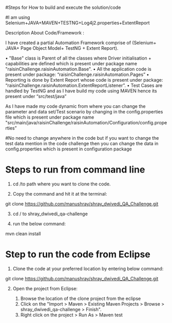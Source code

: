 #Steps for How to build and execute the solution/code

#I am using Selenium+JAVA+MAVEN+TESTNG+Log4j2.properties+ExtentReport


Description About Code/Framework :

I have created a partial Automation Framework comprise of (Selenium+ JAVA+ Page Object Model+ TestNG + Extent Report).
 
• "Base" class is Parent of all the classes where Driver initialisation + capabilities are defined which is present under package name "raisinChallenge.raisinAutomation.Base".
• All the application code is present under package: “raisinChallenge.raisinAutomation.Pages”
• Reporting is done by Extent Report whose code is present under package: “raisinChallenge.raisinAutomation.ExtentReportListener”. 
• Test Cases are handled by TestNG and as I have build my code using MAVEN hence its present under “src/test/java”

As I have made my code dynamic from where you can change the parameter and data set/Test scenario by changing in the config.properties file which is present under package name "src/main/java/raisinChallenge/raisinAutomation/Configuration/config.properties”



#No need to change anywhere in the code but if you want to change the test data mention in the code challenge then you can change the data in config.properties which is present in configuration package 


# Steps to run from command line

1. cd /to path where you want to clone the code.

2. Copy the command and hit it at the terminal:

git clone https://github.com/manushray/shray_dwivedi_QA_Challenge.git

3. cd / to shray_dwivedi_qa-challenge

4. run the below command:

mvn clean install


# Step to run the code from Eclipse

1. Clone the code at your preferred location by entering below command:

git clone https://github.com/manushray/shray_dwivedi_QA_Challenge.git

2. Open the project from Eclipse:

   	 1. Browse the location of the clone project from the eclipse
	 2. Click on the "Import > Maven > Existing Maven Projects > Browse > shray_dwivedi_qa-challenge > Finish".
	 3. Right click on the project > Run As > Maven test
